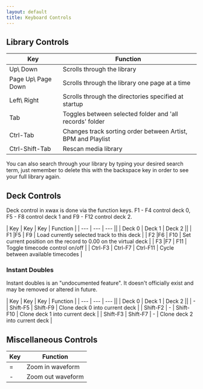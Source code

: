 ```yaml
---
layout: default
title: Keyboard Controls
---
```


## Library Controls

| Key  |  Function  |
| --- | --- |
| Up\\ Down  | Scrolls through the library  |
|Page Up\\ Page Down  | Scrolls through the library one page at a time  |
|Left\\ Right  | Scrolls through the directories specified at startup  |
| Tab  | Toggles between selected folder and 'all records' folder  |
| Ctrl-Tab  | Changes track sorting order between Artist, BPM and Playlist  |
| Ctrl-Shift-Tab  | Rescan media library  |

You can also search through your library by typing your desired search term, just remember to delete this with the backspace key in order to see your full library again.


## Deck Controls

Deck control in xwax is done via the function keys. F1 - F4 control deck 0, F5 - F8 control deck 1 and F9 - F12 control deck 2.

|  Key  |  Key  |  Key  |  Function  |
|  ---  |  ---  |  ---  ||
| Deck 0  | Deck 1  | Deck 2  ||
| F1  |F5  | F9  | Load currently selected track to this deck  |
| F2  |F6  | F10  | Set current position on the record to 0.00 on the virtual deck  |
| F3  |F7  | F11  | Toggle timecode control on/off  |
| Ctrl-F3  | Ctrl-F7  | Ctrl-F11  | Cycle between available timecodes  |


### Instant Doubles

Instant doubles is an "undocumented feature". It doesn't officially exist and may be removed or altered in future.

|  Key  |  Key  |  Key  |  Function  |
|  ---  |  ---  |  ---  ||
| Deck 0  | Deck 1  | Deck 2  ||
|  -  | Shift-F5  | Shift-F9  | Clone deck 0 into current deck  |
| Shift-F2  |  -  | Shift-F10  | Clone deck 1 into current deck  |
| Shift-F3  | Shift-F7  |  -  | Clone deck 2 into current deck  |


## Miscellaneous Controls

|  Key  |  Function  |
|  ---  |  ---  |
| =  | Zoom in waveform  |
| -  | Zoom out waveform  |
